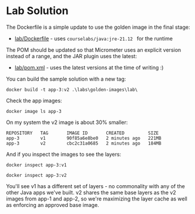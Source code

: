 # Lab Solution

The Dockerfile is a simple update to use the golden image in the final stage:

- [lab/Dockerfile](lab/Dockerfile) - uses `courselabs/java:jre-21.12 ` for the runtime

The POM should be updated so that Micrometer uses an explicit version instead of a range, and the JAR plugin uses the latest:

- [lab/pom.xml](lab/pom.xml) - uses the latest versions at the time of writing :)

You can build the sample solution with a new tag:

```
docker build -t app-3:v2 .\labs\golden-images\lab\
```

Check the app images:

```
docker image ls app-3
```

On my system the v2 image is about 30% smaller:

```
REPOSITORY   TAG       IMAGE ID       CREATED         SIZE
app-3        v1        90f85a6e8be0   2 minutes ago   221MB
app-3        v2        cbc2c31a0685   2 minutes ago   184MB
````

And if you inspect the images to see the layers:

```
docker inspect app-3:v1

docker inspect app-3:v2
```

You'll see v1 has a different set of layers - no commonality with any of the other Java apps we've built. v2 shares the same base layers as the v2 images from app-1 and app-2, so we're maximizing the layer cache as well as enforcing an approved base image.